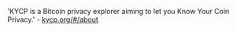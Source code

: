 'KYCP is a Bitcoin privacy explorer aiming to let you Know Your Coin Privacy.' - [kycp.org/#/about](https://www.kycp.org/#/about)